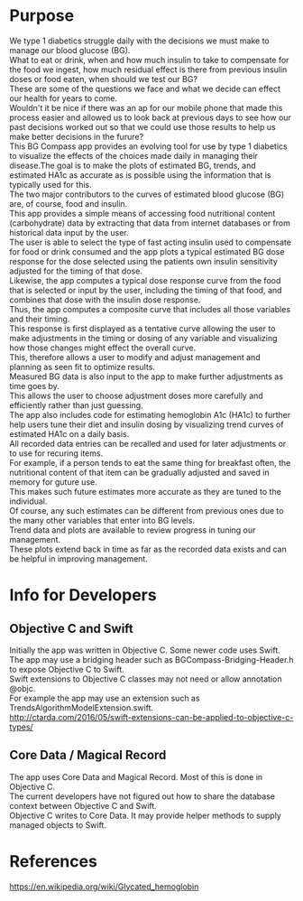 # Purpose
We type 1 diabetics struggle daily with the decisions we must make to manage our blood glucose (BG).  
What to eat or drink, when and how much insulin to take to compensate for the food we ingest, how much residual effect is there from previous insulin doses or food eaten, when should we test our BG?  
These are some of the questions we face and what we decide can effect our health for years to come.  
Wouldn't it be nice if there was an ap for our mobile phone that made this process easier and allowed us to look back at previous days to see how our past decisions worked out so that we could use those results to help us make better decisions in the furure?  
This BG Compass app provides an evolving tool for use by type 1 diabetics to visualize the effects of the choices made daily in managing their disease.The goal is to make the plots of estimated BG, trends, and estimated HA1c as accurate as is possible using the information that is typically used for this.  
The two major contributors to the curves of estimated blood glucose (BG) are, of course, food and insulin.  
This app provides a simple means of accessing food nutritional content (carbohydrate) data by extracting that data from internet databases or from historical data input by the user.  
The user is able to select the type of fast acting insulin used to compensate for food or drink consumed and the app plots a typical estimated BG dose response for the dose selected using the patients own insulin sensitivity adjusted for the timing of that dose.  
Likewise, the app computes a typical dose response curve from the food that is selected or input by the user, including the timing of that food, and combines that dose with the insulin dose response.  
Thus, the app computes a composite curve that includes all those variables and their timing.  
This response is first displayed as a tentative curve allowing the user to make adjustments in the timing or dosing of any variable and visualizing how those changes might effect the overall curve.  
This, therefore allows a user to modify and adjust management and planning as seen fit to optimize results.  
Measured BG data is also input to the app to make further adjustments as time goes by.  
This allows the user to choose adjustment doses more carefully and efficiently rather than just guessing.  
The app also includes code for estimating hemoglobin A1c (HA1c) to further help users tune their diet and insulin dosing by visualizing trend curves of estimated HA1c on a daily basis.  
All recorded data entries can be recalled and used for later adjustments or to use for recuring items.  
For example, if a person tends to eat the same thing for breakfast often, the nutritional content of that item can be gradually adjusted and saved in memory for guture use.  
This makes such future estimates more accurate as they are tuned to the individual.  
Of course, any such estimates can be different from previous ones due to the many other variables that enter into BG levels.  
Trend data and plots are available to review progress in tuning our management.  
These plots extend back in time as far as the recorded data exists and can be helpful in improving management.  

# Info for Developers

## Objective C and Swift
Initially the app was written in Objective C. Some newer code uses Swift.  
The app may use a bridging header such as BGCompass-Bridging-Header.h to expose Objective C to Swift.  
Swift extensions to Objective C classes may not need or allow annotation @objc.  
For example the app may use an extension such as TrendsAlgorithmModelExtension.swift.  
http://ctarda.com/2016/05/swift-extensions-can-be-applied-to-objective-c-types/  

## Core Data / Magical Record
The app uses Core Data and Magical Record. Most of this is done in Objective C.  
The current developers have not figured out how to share the database context between Objective C and Swift.  
Objective C writes to Core Data. It may provide helper methods to supply managed objects to Swift.  

# References
https://en.wikipedia.org/wiki/Glycated_hemoglobin

